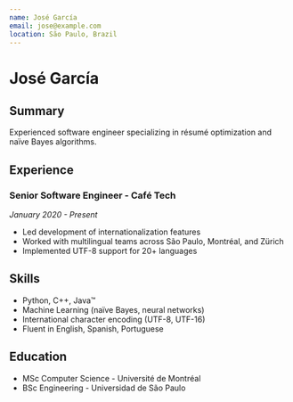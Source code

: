 ```yaml
---
name: José García
email: jose@example.com
location: São Paulo, Brazil
---
```


# José García

## Summary
Experienced software engineer specializing in résumé optimization and naïve Bayes algorithms.

## Experience

### Senior Software Engineer - Café Tech
*January 2020 - Present*

- Led development of internationalization features
- Worked with multilingual teams across São Paulo, Montréal, and Zürich
- Implemented UTF-8 support for 20+ languages

## Skills
- Python, C++, Java™
- Machine Learning (naïve Bayes, neural networks)
- International character encoding (UTF-8, UTF-16)
- Fluent in English, Spanish, Portuguese

## Education
- MSc Computer Science - Université de Montréal
- BSc Engineering - Universidad de São Paulo